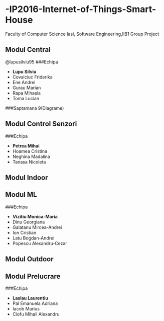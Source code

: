 # -IP2016-Internet-of-Things-Smart-House
Faculty of Computer Science Iasi, Software Engineering,IIB1 Group Project


## Modul Central 
@lupusilviu95
###Echipa
+ **Lupu Silviu**
+ Covalciuc Friderika
+ Ene Andrei
+ Gurau Marian
+ Rapa Mihaela
+ Toma Lucian

###Saptamana 9(Diagrame)

## Modul Control Senzori
###Echipa
+ **Petrea Mihai**
+ Hoamea Cristina
+ Neghina Madalina
+ Tanasa Nicoleta

## Modul Indoor

## Modul ML
###Echipa
+ **Vizitiu Monica-Maria**
+ Dinu Georgiana
+ Galatanu Mircea-Andrei
+ Ion Cristian
+ Latu Bogdan-Andrei
+ Popescu Alexandru-Cezar

## Modul Outdoor
## Modul Prelucrare
###Echipa
+ **Laslau Laurentiu**
+ Pal Emanuela Adriana
+ Iacob Marius
+ Ciofu Mihail Alexandru








